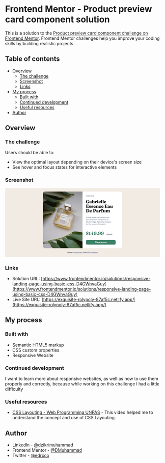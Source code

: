 # Frontend Mentor - Product preview card component solution

This is a solution to the [Product preview card component challenge on Frontend Mentor](https://www.frontendmentor.io/challenges/product-preview-card-component-GO7UmttRfa). Frontend Mentor challenges help you improve your coding skills by building realistic projects. 

## Table of contents

- [Overview](#overview)
  - [The challenge](#the-challenge)
  - [Screenshot](#screenshot)
  - [Links](#links)
- [My process](#my-process)
  - [Built with](#built-with)
  - [Continued development](#continued-development)
  - [Useful resources](#useful-resources)
- [Author](#author)

## Overview

### The challenge

Users should be able to:

- View the optimal layout depending on their device's screen size
- See hover and focus states for interactive elements

### Screenshot

![Frontend Mentor Product preview card component - Desktop](./Frontend-Mentor-Product-preview-card-component-Desktop.png)

### Links

- Solution URL: [https://www.frontendmentor.io/solutions/responsive-landing-page-using-basic-css-D4GWnvaGuy](https://www.frontendmentor.io/solutions/responsive-landing-page-using-basic-css-D4GWnvaGuy)
- Live Site URL: [https://exquisite-rolypoly-87af5c.netlify.app/](https://exquisite-rolypoly-87af5c.netlify.app/)

## My process

### Built with

- Semantic HTML5 markup
- CSS custom properties
- Responsive Website

### Continued development

I want to learn more about responsive websites, as well as how to use them properly and correctly, because while working on this challenge I had a little difficulty

### Useful resources

- [CSS Layouting - Web Programming UNPAS](https://www.youtube.com/playlist?list=PLFIM0718LjIUu4Ju9GUL5zpLcuq08TKYr) - This video helped me to understand the concept and use of CSS Layouting.

## Author

- LinkedIn - [@dzikrimuhammad](https://www.linkedin.com/in/dzikrimuhammad/)
- Frontend Mentor - [@DMuhammad](https://www.frontendmentor.io/profile/DMuhammad)
- Twitter - [@edrxco](https://www.twitter.com/edrxco)
